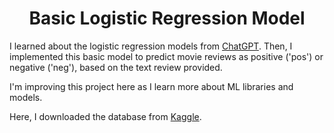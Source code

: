 <br /><br />
<div align="center">
<h1 align="center">Basic Logistic Regression Model 
</h1>
</div>

I learned about the logistic regression models from [ChatGPT](https://chat.openai.com/chat). Then, I implemented this basic model to predict movie reviews as positive ('pos') or negative ('neg'), based on the text review provided. 

I'm improving this project here as I learn more about ML libraries and models.

Here, I downloaded the database from [Kaggle](https://www.kaggle.com/datasets/nltkdata/movie-review?select=movie_review.csv).
